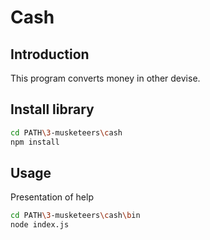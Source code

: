 # Cash

## Introduction

This program converts money in other devise.

## Install library 

```sh
cd PATH\3-musketeers\cash
npm install 
```

## Usage

Presentation of help 
```sh
cd PATH\3-musketeers\cash\bin
node index.js 
```

